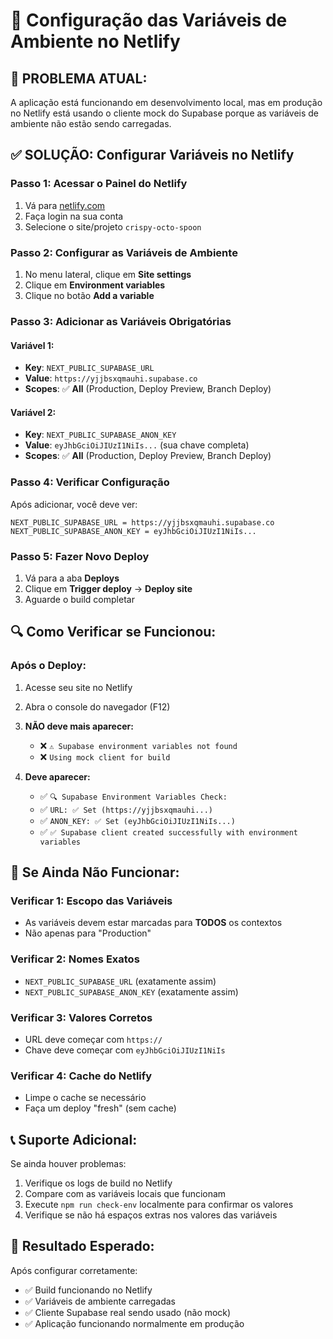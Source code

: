 # 🔧 Configuração das Variáveis de Ambiente no Netlify

## 🚨 **PROBLEMA ATUAL:**
A aplicação está funcionando em desenvolvimento local, mas em produção no Netlify está usando o cliente mock do Supabase porque as variáveis de ambiente não estão sendo carregadas.

## ✅ **SOLUÇÃO: Configurar Variáveis no Netlify**

### **Passo 1: Acessar o Painel do Netlify**
1. Vá para [netlify.com](https://netlify.com)
2. Faça login na sua conta
3. Selecione o site/projeto `crispy-octo-spoon`

### **Passo 2: Configurar as Variáveis de Ambiente**
1. No menu lateral, clique em **Site settings**
2. Clique em **Environment variables**
3. Clique no botão **Add a variable**

### **Passo 3: Adicionar as Variáveis Obrigatórias**

#### **Variável 1:**
- **Key**: `NEXT_PUBLIC_SUPABASE_URL`
- **Value**: `https://yjjbsxqmauhi.supabase.co`
- **Scopes**: ✅ **All** (Production, Deploy Preview, Branch Deploy)

#### **Variável 2:**
- **Key**: `NEXT_PUBLIC_SUPABASE_ANON_KEY`
- **Value**: `eyJhbGciOiJIUzI1NiIs...` (sua chave completa)
- **Scopes**: ✅ **All** (Production, Deploy Preview, Branch Deploy)

### **Passo 4: Verificar Configuração**
Após adicionar, você deve ver:
```
NEXT_PUBLIC_SUPABASE_URL = https://yjjbsxqmauhi.supabase.co
NEXT_PUBLIC_SUPABASE_ANON_KEY = eyJhbGciOiJIUzI1NiIs...
```

### **Passo 5: Fazer Novo Deploy**
1. Vá para a aba **Deploys**
2. Clique em **Trigger deploy** → **Deploy site**
3. Aguarde o build completar

## 🔍 **Como Verificar se Funcionou:**

### **Após o Deploy:**
1. Acesse seu site no Netlify
2. Abra o console do navegador (F12)
3. **NÃO deve mais aparecer:**
   - ❌ `⚠️ Supabase environment variables not found`
   - ❌ `Using mock client for build`

4. **Deve aparecer:**
   - ✅ `🔍 Supabase Environment Variables Check:`
   - ✅ `URL: ✅ Set (https://yjjbsxqmauhi...)`
   - ✅ `ANON_KEY: ✅ Set (eyJhbGciOiJIUzI1NiIs...)`
   - ✅ `✅ Supabase client created successfully with environment variables`

## 🐛 **Se Ainda Não Funcionar:**

### **Verificar 1: Escopo das Variáveis**
- As variáveis devem estar marcadas para **TODOS** os contextos
- Não apenas para "Production"

### **Verificar 2: Nomes Exatos**
- `NEXT_PUBLIC_SUPABASE_URL` (exatamente assim)
- `NEXT_PUBLIC_SUPABASE_ANON_KEY` (exatamente assim)

### **Verificar 3: Valores Corretos**
- URL deve começar com `https://`
- Chave deve começar com `eyJhbGciOiJIUzI1NiIs`

### **Verificar 4: Cache do Netlify**
- Limpe o cache se necessário
- Faça um deploy "fresh" (sem cache)

## 📞 **Suporte Adicional:**

Se ainda houver problemas:
1. Verifique os logs de build no Netlify
2. Compare com as variáveis locais que funcionam
3. Execute `npm run check-env` localmente para confirmar os valores
4. Verifique se não há espaços extras nos valores das variáveis

## 🎯 **Resultado Esperado:**

Após configurar corretamente:
- ✅ Build funcionando no Netlify
- ✅ Variáveis de ambiente carregadas
- ✅ Cliente Supabase real sendo usado (não mock)
- ✅ Aplicação funcionando normalmente em produção
